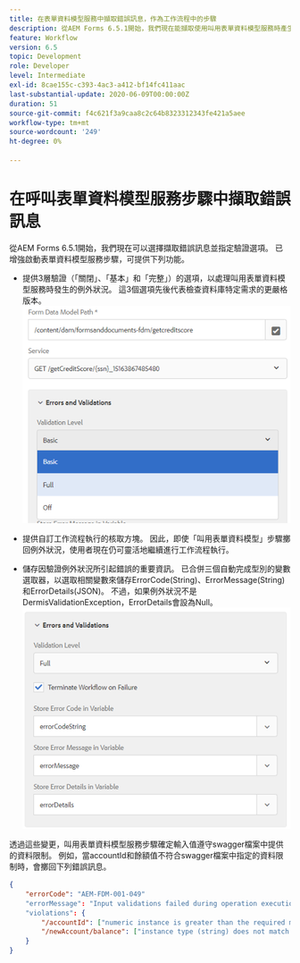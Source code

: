 ```yaml
---
title: 在表單資料模型服務中擷取錯誤訊息，作為工作流程中的步驟
description: 從AEM Forms 6.5.1開始，我們現在能擷取使用叫用表單資料模型服務時產生的錯誤訊息，做為AEM Workflow中的步驟。 工作流程。
feature: Workflow
version: 6.5
topic: Development
role: Developer
level: Intermediate
exl-id: 8cae155c-c393-4ac3-a412-bf14fc411aac
last-substantial-update: 2020-06-09T00:00:00Z
duration: 51
source-git-commit: f4c621f3a9caa8c2c64b8323312343fe421a5aee
workflow-type: tm+mt
source-wordcount: '249'
ht-degree: 0%

---
```


# 在呼叫表單資料模型服務步驟中擷取錯誤訊息

從AEM Forms 6.5.1開始，我們現在可以選擇擷取錯誤訊息並指定驗證選項。 已增強啟動表單資料模型服務步驟，可提供下列功能。

* 提供3層驗證（「關閉」、「基本」和「完整」）的選項，以處理叫用表單資料模型服務時發生的例外狀況。 這3個選項先後代表檢查資料庫特定需求的更嚴格版本。
  ![驗證層級](assets/validation-level.PNG)

* 提供自訂工作流程執行的核取方塊。 因此，即使「叫用表單資料模型」步驟擲回例外狀況，使用者現在仍可靈活地繼續進行工作流程執行。

* 儲存因驗證例外狀況所引起錯誤的重要資訊。 已合併三個自動完成型別的變數選取器，以選取相關變數來儲存ErrorCode(String)、ErrorMessage(String)和ErrorDetails(JSON)。 不過，如果例外狀況不是DermisValidationException，ErrorDetails會設為Null。
  ![擷取錯誤訊息](assets/fdm-error-details.PNG)

透過這些變更，叫用表單資料模型服務步驟確定輸入值遵守swagger檔案中提供的資料限制。 例如，當accountId和餘額值不符合swagger檔案中指定的資料限制時，會擲回下列錯誤訊息。

```json
{
    "errorCode": "AEM-FDM-001-049"
    "errorMessage": "Input validations failed during operation execution"
    "violations": {
        "/accountId": ["numeric instance is greater than the required maximum (maximum: 20, found: 97)"],
        "/newAccount/balance": ["instance type (string) does not match any allowed primitive type (allowed: [\"integer\",\"number\"])"]
    }   
}
```
